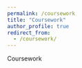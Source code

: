 ```yaml
---
permalink: /coursework
title: "Coursework"
author_profile: true
redirect_from: 
  - /coursework/
---
```


Coursework
